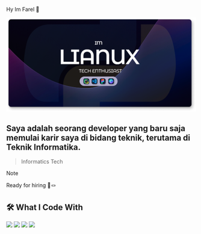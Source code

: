 Hy Im Farel 👋

![FarelAjahh](img/Banner.png)
## Saya adalah seorang developer yang baru saja memulai karir saya di bidang teknik, terutama di Teknik Informatika.
> Informatics Tech

> [!NOTE]
> Ready for hiring 🔧🪢

## 🛠️ What I Code With
<p align="left">
<img src="https://cdn.jsdelivr.net/gh/devicons/devicon@latest/icons/canva/canva-original.svg"  height="60" />
<img src="https://cdn.jsdelivr.net/gh/devicons/devicon@latest/icons/python/python-original.svg" height="60" />
<img src="https://cdn.jsdelivr.net/gh/devicons/devicon@latest/icons/figma/figma-original.svg" height="60" 
/>
<img src="https://cdn.jsdelivr.net/gh/devicons/devicon@latest/icons/vscode/vscode-original.svg" height="60" />
</p>









